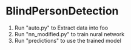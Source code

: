 # BlindPersonDetection
1. Run "auto.py" to Extract data into foo
2. Run "nn_modified.py" to train nural network
3. Run "predictions" to use the trained model

